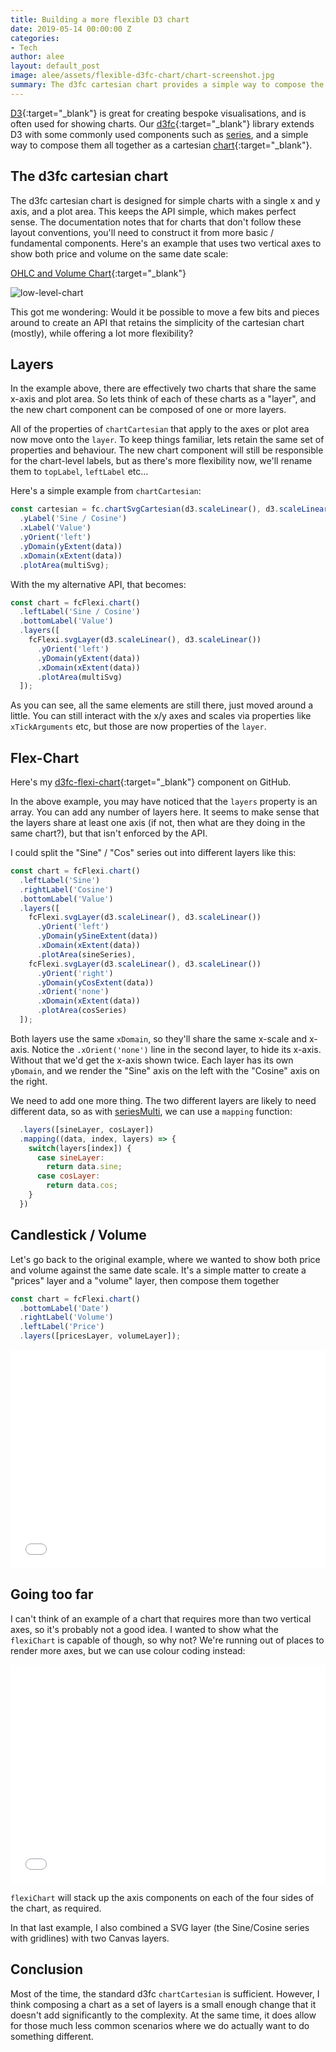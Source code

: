 ```yaml
---
title: Building a more flexible D3 chart
date: 2019-05-14 00:00:00 Z
categories:
- Tech
author: alee
layout: default_post
image: alee/assets/flexible-d3fc-chart/chart-screenshot.jpg
summary: The d3fc cartesian chart provides a simple way to compose the most commonly used type of chart, while keep its API simple. But would it be possible to keep that simplicity while making a chart component that is more flexible?
---
```


[D3](https://d3js.org/){:target="_blank"} is great for creating bespoke visualisations, and is often used for showing charts. Our [d3fc](https://d3fc.io/){:target="_blank"} library extends D3 with some commonly used components such as [series](https://d3fc.io/api/series-api.html), and a simple way to compose them all together as a cartesian [chart](https://d3fc.io/api/chart-api.html){:target="_blank"}.

## The d3fc cartesian chart

The d3fc cartesian chart is designed for simple charts with a single x and y axis, and a plot area. This keeps the API simple, which makes perfect sense. The documentation notes that for charts that don't follow these layout conventions, you'll need to construct it from more basic / fundamental components. Here's an example that uses two vertical axes to show both price and volume on the same date scale:

[OHLC and Volume Chart](https://bl.ocks.org/ColinEberhardt/485ad09b7967e2a0f9bfe6e10192c26a){:target="_blank"}

![low-level-chart]({{site.baseurl}}/alee/assets/flexible-d3fc-chart/low-level.png)

This got me wondering: Would it be possible to move a few bits and pieces around to create an API that retains the simplicity of the cartesian chart (mostly), while offering a lot more flexibility?

## Layers

In the example above, there are effectively two charts that share the same x-axis and plot area. So lets think of each of these charts as a "layer", and the new chart component can be composed of one or more layers.

All of the properties of `chartCartesian` that apply to the axes or plot area now move onto the `layer`. To keep things familiar, lets retain the same set of properties and behaviour. The new chart component will still be responsible for the chart-level labels, but as there's more flexibility now, we'll rename them to `topLabel`, `leftLabel` etc...

Here's a simple example from `chartCartesian`:

~~~javascript
const cartesian = fc.chartSvgCartesian(d3.scaleLinear(), d3.scaleLinear())
  .yLabel('Sine / Cosine')
  .xLabel('Value')
  .yOrient('left')
  .yDomain(yExtent(data))
  .xDomain(xExtent(data))
  .plotArea(multiSvg);
~~~

With the my alternative API, that becomes:

~~~javascript
const chart = fcFlexi.chart()
  .leftLabel('Sine / Cosine')
  .bottomLabel('Value')
  .layers([
    fcFlexi.svgLayer(d3.scaleLinear(), d3.scaleLinear())
      .yOrient('left')
      .yDomain(yExtent(data))
      .xDomain(xExtent(data))
      .plotArea(multiSvg)
  ]);
~~~

As you can see, all the same elements are still there, just moved around a little. You can still interact with the x/y axes and scales via properties like `xTickArguments` etc, but those are now properties of the `layer`.

## Flex-Chart

Here's my [d3fc-flexi-chart](https://github.com/DevAndyLee/d3fc-flexi-chart){:target="_blank"} component on GitHub.

In the above example, you may have noticed that the `layers` property is an array. You can add any number of layers here. It seems to make sense that the layers share at least one axis (if not, then what are they doing in the same chart?), but that isn't enforced by the API.

I could split the "Sine" / "Cos" series out into different layers like this:

~~~javascript
const chart = fcFlexi.chart()
  .leftLabel('Sine')
  .rightLabel('Cosine')
  .bottomLabel('Value')
  .layers([
    fcFlexi.svgLayer(d3.scaleLinear(), d3.scaleLinear())
      .yOrient('left')
      .yDomain(ySineExtent(data))
      .xDomain(xExtent(data))
      .plotArea(sineSeries),
    fcFlexi.svgLayer(d3.scaleLinear(), d3.scaleLinear())
      .yOrient('right')
      .yDomain(yCosExtent(data))
      .xOrient('none')
      .xDomain(xExtent(data))
      .plotArea(cosSeries)
  ]);
~~~

Both layers use the same `xDomain`, so they'll share the same x-scale and x-axis. Notice the `.xOrient('none')` line in the second layer, to hide its x-axis. Without that we'd get the x-axis shown twice. Each layer has its own `yDomain`, and we render the "Sine" axis on the left with the "Cosine" axis on the right.

We need to add one more thing. The two different layers are likely to need different data, so as with [seriesMulti](https://d3fc.io/api/series-api.html#multi), we can use a `mapping` function:

~~~javascript
  .layers([sineLayer, cosLayer])
  .mapping((data, index, layers) => {
    switch(layers[index]) {
      case sineLayer:
        return data.sine;
      case cosLayer:
        return data.cos;
    }
  })
~~~

## Candlestick / Volume

Let's go back to the original example, where we wanted to show both price and volume against the same date scale. It's a simple matter to create a "prices" layer and a "volume" layer, then compose them together

~~~javascript
const chart = fcFlexi.chart()
  .bottomLabel('Date')
  .rightLabel('Volume')
  .leftLabel('Price')
  .layers([pricesLayer, volumeLayer]);
~~~

<iframe src="{{site.baseurl}}/alee/assets/flexible-d3fc-chart/simple-example.html" marginwidth="0" marginheight="0" style="height:350px;width:100%;border:none;" scrolling="no"></iframe>

## Going too far

I can't think of an example of a chart that requires more than two vertical axes, so it's probably not a good idea. I wanted to show what the `flexiChart` is capable of though, so why not? We're running out of places to render more axes, but we can use colour coding instead:

<iframe src="{{site.baseurl}}/alee/assets/flexible-d3fc-chart/three-axis-example.html" marginwidth="0" marginheight="0" style="height:350px;width:100%;border:none;" scrolling="no"></iframe>

`flexiChart` will stack up the axis components on each of the four sides of the chart, as required.

In that last example, I also combined a SVG layer (the Sine/Cosine series with gridlines) with two Canvas layers.

## Conclusion

Most of the time, the standard d3fc `chartCartesian` is sufficient. However, I think composing a chart as a set of layers is a small enough change that it doesn't add significantly to the complexity. At the same time, it does allow for those much less common scenarios where we do actually want to do something different.

